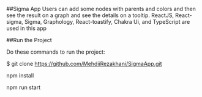 ##Sigma App
Users can add some nodes with parents and colors and then see the result on a graph and see the details on a tooltip. ReactJS, React-sigma, Sigma, Graphology, React-toastify, Chakra Ui, and TypeScript are used in this app

##Run the Project

Do these commands to run the project:

$ git clone https://github.com/MehdiiRezakhani/SigmaApp.git

npm install

npm run start
